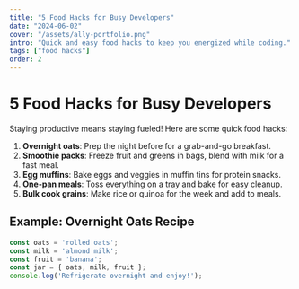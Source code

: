 ```yaml
---
title: "5 Food Hacks for Busy Developers"
date: "2024-06-02"
cover: "/assets/ally-portfolio.png"
intro: "Quick and easy food hacks to keep you energized while coding."
tags: ["food hacks"]
order: 2
---
```


# 5 Food Hacks for Busy Developers

Staying productive means staying fueled! Here are some quick food hacks:

1. **Overnight oats**: Prep the night before for a grab-and-go breakfast.
2. **Smoothie packs**: Freeze fruit and greens in bags, blend with milk for a fast meal.
3. **Egg muffins**: Bake eggs and veggies in muffin tins for protein snacks.
4. **One-pan meals**: Toss everything on a tray and bake for easy cleanup.
5. **Bulk cook grains**: Make rice or quinoa for the week and add to meals.

## Example: Overnight Oats Recipe

```js
const oats = 'rolled oats';
const milk = 'almond milk';
const fruit = 'banana';
const jar = { oats, milk, fruit };
console.log('Refrigerate overnight and enjoy!');
``` 